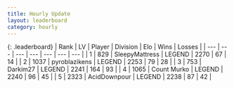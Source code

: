 ```yaml
---
title: Hourly Update
layout: leaderboard
category: hourly
---
```


{: .leaderboard}
| Rank | LV | Player | Division | Elo | Wins | Losses |
| --- | --- | --- | --- | --- | --- | --- |
| <span data-change="0">1</span> | 829 | <span title="ID: 153129">SleepyMattress</span> | LEGEND | <span data-change="9">2270</span> | <span data-change="2">67</span> | <span data-change="0">14</span> |
| <span data-change="0">2</span> | 1037 | <span title="ID: 143220">pyroblazikens</span> | LEGEND | <span data-change="0">2253</span> | <span data-change="0">79</span> | <span data-change="0">28</span> |
| <span data-change="0">3</span> | 753 | <span title="ID: 694036">Darkim27</span> | LEGEND | <span data-change="0">2241</span> | <span data-change="0">164</span> | <span data-change="0">93</span> |
| <span data-change="0">4</span> | 1065 | <span title="ID: 498323">Count Murko</span> | LEGEND | <span data-change="0">2240</span> | <span data-change="0">96</span> | <span data-change="0">45</span> |
| <span data-change="0">5</span> | 2323 | <span title="ID: 304661">AcidDownpour</span> | LEGEND | <span data-change="0">2238</span> | <span data-change="0">87</span> | <span data-change="0">42</span> |